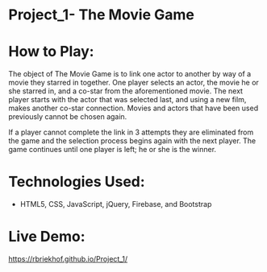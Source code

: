 # Project_1- The Movie Game


#  How to Play:


The object of The Movie Game is to link one actor to another by way of a movie they starred in together.  One player selects an actor, the  movie he or she starred in, and a co-star from the aforementioned movie.  The next player starts with the actor that was selected last, and using a new film, makes another co-star connection. Movies and actors that have been used previously cannot be chosen again.  

If a player cannot complete the link in 3 attempts they are eliminated from the game and the selection process begins again with the next player.  The game continues until one player is left; he or she is the winner.

#  Technologies Used:
  * HTML5, CSS, JavaScript, jQuery, Firebase, and Bootstrap
  
# Live Demo: 

https://rbriekhof.github.io/Project_1/



